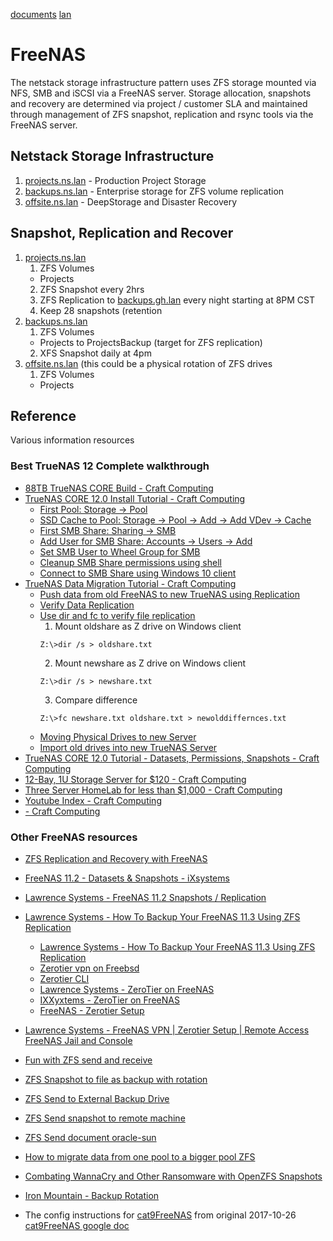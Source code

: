 [documents](../../) [lan](../)

# FreeNAS

The netstack storage infrastructure pattern uses ZFS storage mounted via NFS, SMB and iSCSI via a FreeNAS server.  Storage allocation, snapshots and recovery are determined via project / customer SLA and maintained through management of ZFS snapshot, replication and rsync tools via the FreeNAS server.

## Netstack Storage Infrastructure

1. [projects.ns.lan](https://192.168.2.6) - Production Project Storage
2. [backups.ns.lan](https://192.168.2.7) - Enterprise storage for ZFS volume replication
3. [offsite.ns.lan](https://192.168.8.8) - DeepStorage and Disaster Recovery

## Snapshot, Replication and Recover

1. [projects.ns.lan](https://192.168.2.6)
    1. ZFS Volumes
      - Projects
    2. ZFS Snapshot every 2hrs
    3. ZFS Replication to [backups.gh.lan](https://192.168.2.7) every night starting at 8PM CST
    4. Keep 28 snapshots (retention
2. [backups.ns.lan](https://192.168.2.7)
    1. ZFS Volumes
      - Projects to ProjectsBackup (target for ZFS replication)
    2. XFS Snapshot daily at 4pm 
2. [offsite.ns.lan](https://192.168.8.8) (this could be a physical rotation of ZFS drives
    1. ZFS Volumes
      - Projects

## Reference
Various information resources

### Best TrueNAS 12 Complete walkthrough
- [88TB TrueNAS CORE Build - Craft Computing](https://www.youtube.com/watch?v=nQiWP8T9R60)
- [TrueNAS CORE 12.0 Install Tutorial - Craft Computing](https://www.youtube.com/watch?v=nVRWpV2xyds)
    - [First Pool: Storage -> Pool](https://youtu.be/nVRWpV2xyds?t=323)
    - [SSD Cache to Pool: Storage -> Pool -> Add -> Add VDev -> Cache](https://youtu.be/nVRWpV2xyds?t=360)
    - [First SMB Share: Sharing -> SMB](https://youtu.be/nVRWpV2xyds?t=406)
    - [Add User for SMB Share: Accounts -> Users -> Add](https://youtu.be/nVRWpV2xyds?t=479)
    - [Set SMB User to Wheel Group for SMB](https://youtu.be/nVRWpV2xyds?t=501)
    - [Cleanup SMB Share permissions using shell](https://youtu.be/nVRWpV2xyds?t=555)
    - [Connect to SMB Share using Windows 10 client](https://youtu.be/nVRWpV2xyds?t=633)
- [TrueNAS Data Migration Tutorial - Craft Computing](https://www.youtube.com/watch?v=uVllnnozmFc)
    - [Push data from old FreeNAS to new TrueNAS using Replication](https://youtu.be/uVllnnozmFc?t=106)
    - [Verify Data Replication](https://youtu.be/uVllnnozmFc?t=447)
    - [Use dir and fc to verify file replication](https://youtu.be/uVllnnozmFc?t=471)
        1. Mount oldshare as Z drive on Windows client
        ```
        Z:\>dir /s > oldshare.txt
        ```
        2. Mount newshare as Z drive on Windows client
        ```
        Z:\>dir /s > newshare.txt
        ```
        3. Compare difference
        ```
        Z:\>fc newshare.txt oldshare.txt > newolddiffernces.txt
        ```
    - [Moving Physical Drives to new Server](https://youtu.be/uVllnnozmFc?t=614)
    - [Import old drives into new TrueNAS Server](https://youtu.be/uVllnnozmFc?t=664)
- [TrueNAS CORE 12.0 Tutorial - Datasets, Permissions, Snapshots - Craft Computing](https://www.youtube.com/watch?v=k0X0geU6NOA)
- [12-Bay, 1U Storage Server for $120 - Craft Computing](https://www.youtube.com/watch?v=F1xX3V_n0kw)
- [Three Server HomeLab for less than $1,000 - Craft Computing](https://www.youtube.com/watch?v=onMD8tvnLbs)
- [Youtube Index - Craft Computing](https://www.youtube.com/c/CraftComputing/videos)
- [ - Craft Computing]()

### Other FreeNAS resources
- [ZFS Replication and Recovery with FreeNAS](http://storagegaga.com/zfs-replication-and-recovery-with-freenas/)
- [FreeNAS 11.2 - Datasets & Snapshots - iXsystems](https://www.youtube.com/watch?v=4hXjA5rNVSg)
- [Lawrence Systems - FreeNAS 11.2 Snapshots / Replication](https://www.youtube.com/watch?v=Ge8eLR2FvDU&list=PLjGQNuuUzvmug2-LMfh43ehP9nt8gmCSf&index=36)
- [Lawrence Systems - How To Backup Your FreeNAS 11.3 Using ZFS Replication](https://www.youtube.com/watch?v=et7JyacV_hA&list=PLjGQNuuUzvmug2-LMfh43ehP9nt8gmCSf&index=5)
    - [Lawrence Systems - How To Backup Your FreeNAS 11.3 Using ZFS Replication](https://www.youtube.com/watch?v=et7JyacV_hA)
    - [Zerotier vpn on Freebsd](https://gist.github.com/dch/b36dd170209e65677d23f77c44825b5a)
    - [Zerotier CLI](https://zerotier.atlassian.net/wiki/spaces/SD/pages/29065282/zerotier-cli)
    - [Lawrence Systems - ZeroTier on FreeNAS](https://forums.lawrencesystems.com/t/zerotier-on-freenas/1650)
    - [IXXyxtems - ZeroTier on FreeNAS](https://www.ixsystems.com/community/threads/zerotier-how-is-this-configured.56070/)
    - [FreeNAS - Zerotier Setup](https://techmaniac.in/freenasyt/freenasyt.html)
- [Lawrence Systems - FreeNAS VPN | Zerotier Setup | Remote Access FreeNAS Jail and Console](https://www.youtube.com/watch?v=fEkybngMcWk)
- [Fun with ZFS send and receive](https://128bit.io/2010/07/23/fun-with-zfs-send-and-receive/)
- [ZFS Snapshot to file as backup with rotation](https://unix.stackexchange.com/questions/113743/zfs-snapshot-to-file-as-backup-with-rotation)
- [ZFS Send to External Backup Drive](https://www.ixsystems.com/community/threads/zfs-send-to-external-backup-drive.17850/)
- [ZFS Send snapshot to remote machine](https://askubuntu.com/questions/764416/send-zfs-snapshot-to-remote-machine)
- [ZFS Send document oracle-sun](https://docs.oracle.com/cd/E19253-01/819-5461/gbinw/index.html)
- [How to migrate data from one pool to a bigger pool ZFS](https://www.ixsystems.com/community/threads/howto-migrate-data-from-one-pool-to-a-bigger-pool.40519/)
- [Combating WannaCry and Other Ransomware with OpenZFS Snapshots](https://www.ixsystems.com/blog/combating-ransomware/)
- [Iron Mountain - Backup Rotation](https://www.ironmountain.com/resources/general-articles/b/by-the-book-strategies-that-work-for-backup-tape-rotation)



- The config instructions for [cat9FreeNAS](./cat9FreeNAS.md) from original 2017-10-26 [cat9FreeNAS google doc](https://docs.google.com/document/d/1kE2nafGL4KOyLlbPjma4ittpz_pkTlQPhcBlV2qrHMU/edit)
